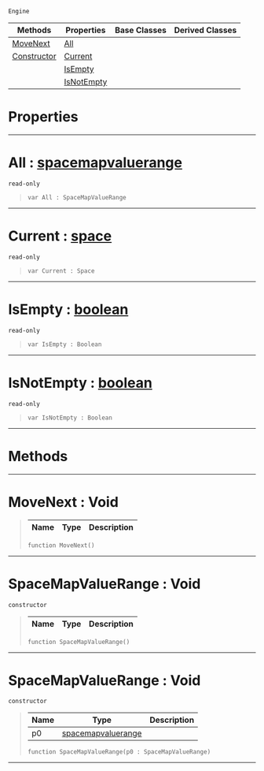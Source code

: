  `Engine`

|Methods|Properties|Base Classes|Derived Classes|
|---|---|---|---|
|[ MoveNext](https://github.com/ArendDanielek/ZeroDocsTest/blob/master/code_reference/class_reference/spacemapvaluerange.markdown#movenext-void)|[ All](https://github.com/ArendDanielek/ZeroDocsTest/blob/master/code_reference/class_reference/spacemapvaluerange.markdown#all-zero-engine-document)| | |
|[ Constructor](https://github.com/ArendDanielek/ZeroDocsTest/blob/master/code_reference/class_reference/spacemapvaluerange.markdown#spacemapvaluerange-void)|[ Current](https://github.com/ArendDanielek/ZeroDocsTest/blob/master/code_reference/class_reference/spacemapvaluerange.markdown#current-zero-engine-docu)| | |
| |[ IsEmpty](https://github.com/ArendDanielek/ZeroDocsTest/blob/master/code_reference/class_reference/spacemapvaluerange.markdown#isempty-zero-engine-docu)| | |
| |[ IsNotEmpty](https://github.com/ArendDanielek/ZeroDocsTest/blob/master/code_reference/class_reference/spacemapvaluerange.markdown#isnotempty-zero-engine-d)| | |


 #  Properties


---  
 #  All : [spacemapvaluerange](https://github.com/ArendDanielek/ZeroDocsTest/blob/master/code_reference/class_reference/spacemapvaluerange.markdown)

 `read-only`

> 
> ``` lang=cpp, name=Zilch
> var All : SpaceMapValueRange


---  
 #  Current : [space](https://github.com/ArendDanielek/ZeroDocsTest/blob/master/code_reference/class_reference/space.markdown)

 `read-only`

> 
> ``` lang=cpp, name=Zilch
> var Current : Space


---  
 #  IsEmpty : [boolean](https://github.com/ArendDanielek/ZeroDocsTest/blob/master/code_reference/zilch_base_types/boolean.markdown)

 `read-only`

> 
> ``` lang=cpp, name=Zilch
> var IsEmpty : Boolean


---  
 #  IsNotEmpty : [boolean](https://github.com/ArendDanielek/ZeroDocsTest/blob/master/code_reference/zilch_base_types/boolean.markdown)

 `read-only`

> 
> ``` lang=cpp, name=Zilch
> var IsNotEmpty : Boolean


---  
 #  Methods


---  
 #  MoveNext : Void

> 
> |Name|Type|Description|
> |---|---|---|
> ``` lang=cpp, name=Zilch
> function MoveNext()
> ``` 


---  
 #  SpaceMapValueRange : Void

 `constructor`

> 
> |Name|Type|Description|
> |---|---|---|
> ``` lang=cpp, name=Zilch
> function SpaceMapValueRange()
> ``` 


---  
 #  SpaceMapValueRange : Void

 `constructor`

> 
> |Name|Type|Description|
> |---|---|---|
> |p0|[spacemapvaluerange](https://github.com/ArendDanielek/ZeroDocsTest/blob/master/code_reference/class_reference/spacemapvaluerange.markdown)| |
> ``` lang=cpp, name=Zilch
> function SpaceMapValueRange(p0 : SpaceMapValueRange)
> ``` 


---  
 
  
  
  
  
  
  
  

 
